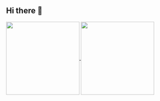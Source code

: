 ## Hi there 👋
<a href="https://github.com/vyinie/github-readme-stats">
  <img height=200 align="center" src="https://github-readme-stats.vercel.app/api?username=vyinie&show_icons=true&theme=github_dark_dimmed " />
</a>
<a href="https://github.com/vyinie/convoychat">
  <img height=200 align="center" src="https://github-readme-stats.vercel.app/api/top-langs?username=vyinie&layout=compact&langs_count=8&card_width=320" />
</a>
